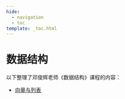 ```yaml
---
hide:
  - navigation
  - toc
template: _toc.html
---
```


# 数据结构

以下整理了邓俊辉老师《数据结构》课程的内容：

* [向量与列表](vector-and-list.md)
